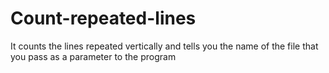 # Count-repeated-lines
It counts the lines repeated vertically and tells you the name of the file that you pass as a parameter to the program
